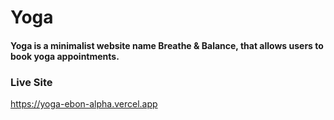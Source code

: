 # Yoga
#### Yoga is a minimalist website name Breathe & Balance, that allows users to book yoga appointments.

### Live Site
https://yoga-ebon-alpha.vercel.app
